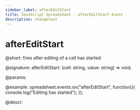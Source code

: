 ```yaml
---
sidebar_label: afterEditStart
title: JavaScript Spreadsheet - afterEditStart Event
description: changetext
---
```


# afterEditStart

@short: fires after editing of a cell has started

@signature: afterEditStart: (cell: string, value: string) => void;

@params:

@example:
spreadsheet.events.on("afterEditStart", function(){
 	console.log("Editing has started");
});

@descr:
